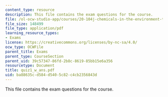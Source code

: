 ```yaml
---
content_type: resource
description: This file contains the exam questions for the course.
file: /ol-ocw-studio-app/courses/20-104j-chemicals-in-the-environment-toxicology-and-public-health-be-104j-spring-2005/ba88635cd584d5405c82c4cb2356843d_quiz1_w_ans.pdf
file_size: 148499
file_type: application/pdf
learning_resource_types:
- Exams
license: https://creativecommons.org/licenses/by-nc-sa/4.0/
ocw_type: OCWFile
parent_title: Exams
parent_type: CourseSection
parent_uid: 39c57347-86fd-2b8c-8619-85bb15e6a356
resourcetype: Document
title: quiz1_w_ans.pdf
uid: ba88635c-d584-d540-5c82-c4cb2356843d
---
```

This file contains the exam questions for the course.